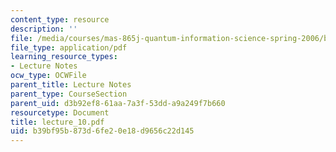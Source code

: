 ```yaml
---
content_type: resource
description: ''
file: /media/courses/mas-865j-quantum-information-science-spring-2006/b39bf95b873d6fe20e18d9656c22d145_lecture_10.pdf
file_type: application/pdf
learning_resource_types:
- Lecture Notes
ocw_type: OCWFile
parent_title: Lecture Notes
parent_type: CourseSection
parent_uid: d3b92ef8-61aa-7a3f-53dd-a9a249f7b660
resourcetype: Document
title: lecture_10.pdf
uid: b39bf95b-873d-6fe2-0e18-d9656c22d145
---
```

